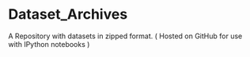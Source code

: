 # Dataset_Archives
A Repository with datasets in zipped format. ( Hosted on GitHub for use with IPython notebooks )
